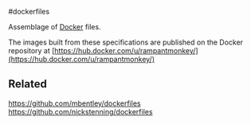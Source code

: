 #dockerfiles

Assemblage of [Docker](http://www.docker.io/) files.

The images built from these specifications are published on the Docker repository at [https://hub.docker.com/u/rampantmonkey/](https://hub.docker.com/u/rampantmonkey/)

## Related
https://github.com/mbentley/dockerfiles
https://github.com/nickstenning/dockerfiles

